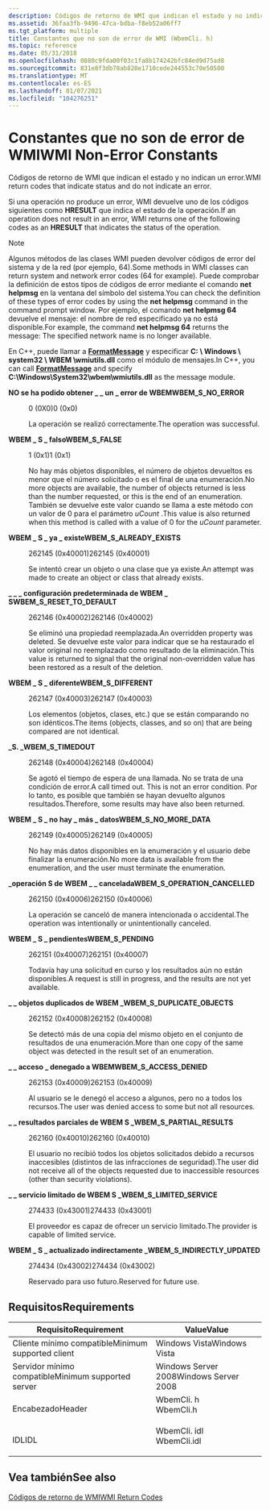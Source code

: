 ```yaml
---
description: Códigos de retorno de WMI que indican el estado y no indican un error.
ms.assetid: 36faa3fb-9496-47ca-bdba-f8eb52a06ff7
ms.tgt_platform: multiple
title: Constantes que no son de error de WMI (WbemCli. h)
ms.topic: reference
ms.date: 05/31/2018
ms.openlocfilehash: 0880c9fda00f03c1fa8b174242bfc84ed9d75ad8
ms.sourcegitcommit: 831e8f3db78ab820e1710cede244553c70e50500
ms.translationtype: MT
ms.contentlocale: es-ES
ms.lasthandoff: 01/07/2021
ms.locfileid: "104276251"
---
```

# <a name="wmi-non-error-constants"></a><span data-ttu-id="2f106-103">Constantes que no son de error de WMI</span><span class="sxs-lookup"><span data-stu-id="2f106-103">WMI Non-Error Constants</span></span>

<span data-ttu-id="2f106-104">Códigos de retorno de WMI que indican el estado y no indican un error.</span><span class="sxs-lookup"><span data-stu-id="2f106-104">WMI return codes that indicate status and do not indicate an error.</span></span>

<span data-ttu-id="2f106-105">Si una operación no produce un error, WMI devuelve uno de los códigos siguientes como **HRESULT** que indica el estado de la operación.</span><span class="sxs-lookup"><span data-stu-id="2f106-105">If an operation does not result in an error, WMI returns one of the following codes as an **HRESULT** that indicates the status of the operation.</span></span>

> [!Note]  
> <span data-ttu-id="2f106-106">Algunos métodos de las clases WMI pueden devolver códigos de error del sistema y de la red (por ejemplo, 64).</span><span class="sxs-lookup"><span data-stu-id="2f106-106">Some methods in WMI classes can return system and network error codes (64 for example).</span></span> <span data-ttu-id="2f106-107">Puede comprobar la definición de estos tipos de códigos de error mediante el comando **net helpmsg** en la ventana del símbolo del sistema.</span><span class="sxs-lookup"><span data-stu-id="2f106-107">You can check the definition of these types of error codes by using the **net helpmsg** command in the command prompt window.</span></span> <span data-ttu-id="2f106-108">Por ejemplo, el comando **net helpmsg 64** devuelve el mensaje: el nombre de red especificado ya no está disponible.</span><span class="sxs-lookup"><span data-stu-id="2f106-108">For example, the command **net helpmsg 64** returns the message: The specified network name is no longer available.</span></span>

 

<span data-ttu-id="2f106-109">En C++, puede llamar a [**FormatMessage**](/windows/desktop/api/winbase/nf-winbase-formatmessage) y especificar **C: \\ Windows \\ system32 \\ WBEM \\wmiutils.dll** como el módulo de mensajes.</span><span class="sxs-lookup"><span data-stu-id="2f106-109">In C++, you can call [**FormatMessage**](/windows/desktop/api/winbase/nf-winbase-formatmessage) and specify **C:\\Windows\\System32\\wbem\\wmiutils.dll** as the message module.</span></span>

<dl> <dt>

<span data-ttu-id="2f106-110"><span id="WBEM_S_NO_ERROR"></span><span id="wbem_s_no_error"></span>**NO se ha podido obtener \_ \_ un \_ error de WBEM**</span><span class="sxs-lookup"><span data-stu-id="2f106-110"><span id="WBEM_S_NO_ERROR"></span><span id="wbem_s_no_error"></span>**WBEM\_S\_NO\_ERROR**</span></span>
</dt> <dd> <dl> <dt>

<span data-ttu-id="2f106-111">0 (0X0)</span><span class="sxs-lookup"><span data-stu-id="2f106-111">0 (0x0)</span></span>
</dt> <dt>



<span data-ttu-id="2f106-112">La operación se realizó correctamente.</span><span class="sxs-lookup"><span data-stu-id="2f106-112">The operation was successful.</span></span>


</dt> </dl> </dd> <dt>

<span data-ttu-id="2f106-113"><span id="WBEM_S_FALSE"></span><span id="wbem_s_false"></span>**WBEM \_ S \_ falso**</span><span class="sxs-lookup"><span data-stu-id="2f106-113"><span id="WBEM_S_FALSE"></span><span id="wbem_s_false"></span>**WBEM\_S\_FALSE**</span></span>
</dt> <dd> <dl> <dt>

<span data-ttu-id="2f106-114">1 (0x1)</span><span class="sxs-lookup"><span data-stu-id="2f106-114">1 (0x1)</span></span>
</dt> <dt>



<span data-ttu-id="2f106-115">No hay más objetos disponibles, el número de objetos devueltos es menor que el número solicitado o es el final de una enumeración.</span><span class="sxs-lookup"><span data-stu-id="2f106-115">No more objects are available, the number of objects returned is less than the number requested, or this is the end of an enumeration.</span></span> <span data-ttu-id="2f106-116">También se devuelve este valor cuando se llama a este método con un valor de 0 para el parámetro *uCount* .</span><span class="sxs-lookup"><span data-stu-id="2f106-116">This value is also returned when this method is called with a value of 0 for the *uCount* parameter.</span></span>


</dt> </dl> </dd> <dt>

<span data-ttu-id="2f106-117"><span id="WBEM_S_ALREADY_EXISTS"></span><span id="wbem_s_already_exists"></span>**WBEM \_ S \_ ya \_ existe**</span><span class="sxs-lookup"><span data-stu-id="2f106-117"><span id="WBEM_S_ALREADY_EXISTS"></span><span id="wbem_s_already_exists"></span>**WBEM\_S\_ALREADY\_EXISTS**</span></span>
</dt> <dd> <dl> <dt>

<span data-ttu-id="2f106-118">262145 (0x40001)</span><span class="sxs-lookup"><span data-stu-id="2f106-118">262145 (0x40001)</span></span>
</dt> <dt>



<span data-ttu-id="2f106-119">Se intentó crear un objeto o una clase que ya existe.</span><span class="sxs-lookup"><span data-stu-id="2f106-119">An attempt was made to create an object or class that already exists.</span></span>


</dt> </dl> </dd> <dt>

<span data-ttu-id="2f106-120"><span id="WBEM_S_RESET_TO_DEFAULT"></span><span id="wbem_s_reset_to_default"></span>**\_ \_ \_ configuración predeterminada de WBEM \_ S**</span><span class="sxs-lookup"><span data-stu-id="2f106-120"><span id="WBEM_S_RESET_TO_DEFAULT"></span><span id="wbem_s_reset_to_default"></span>**WBEM\_S\_RESET\_TO\_DEFAULT**</span></span>
</dt> <dd> <dl> <dt>

<span data-ttu-id="2f106-121">262146 (0x40002)</span><span class="sxs-lookup"><span data-stu-id="2f106-121">262146 (0x40002)</span></span>
</dt> <dt>



<span data-ttu-id="2f106-122">Se eliminó una propiedad reemplazada.</span><span class="sxs-lookup"><span data-stu-id="2f106-122">An overridden property was deleted.</span></span> <span data-ttu-id="2f106-123">Se devuelve este valor para indicar que se ha restaurado el valor original no reemplazado como resultado de la eliminación.</span><span class="sxs-lookup"><span data-stu-id="2f106-123">This value is returned to signal that the original non-overridden value has been restored as a result of the deletion.</span></span>


</dt> </dl> </dd> <dt>

<span data-ttu-id="2f106-124"><span id="WBEM_S_DIFFERENT"></span><span id="wbem_s_different"></span>**WBEM \_ S \_ diferente**</span><span class="sxs-lookup"><span data-stu-id="2f106-124"><span id="WBEM_S_DIFFERENT"></span><span id="wbem_s_different"></span>**WBEM\_S\_DIFFERENT**</span></span>
</dt> <dd> <dl> <dt>

<span data-ttu-id="2f106-125">262147 (0x40003)</span><span class="sxs-lookup"><span data-stu-id="2f106-125">262147 (0x40003)</span></span>
</dt> <dt>



<span data-ttu-id="2f106-126">Los elementos (objetos, clases, etc.) que se están comparando no son idénticos.</span><span class="sxs-lookup"><span data-stu-id="2f106-126">The items (objects, classes, and so on) that are being compared are not identical.</span></span>


</dt> </dl> </dd> <dt>

<span data-ttu-id="2f106-127"><span id="WBEM_S_TIMEDOUT"></span><span id="wbem_s_timedout"></span>**\_S. \_**</span><span class="sxs-lookup"><span data-stu-id="2f106-127"><span id="WBEM_S_TIMEDOUT"></span><span id="wbem_s_timedout"></span>**WBEM\_S\_TIMEDOUT**</span></span>
</dt> <dd> <dl> <dt>

<span data-ttu-id="2f106-128">262148 (0x40004)</span><span class="sxs-lookup"><span data-stu-id="2f106-128">262148 (0x40004)</span></span>
</dt> <dt>



<span data-ttu-id="2f106-129">Se agotó el tiempo de espera de una llamada. No se trata de una condición de error.</span><span class="sxs-lookup"><span data-stu-id="2f106-129">A call timed out. This is not an error condition.</span></span> <span data-ttu-id="2f106-130">Por lo tanto, es posible que también se hayan devuelto algunos resultados.</span><span class="sxs-lookup"><span data-stu-id="2f106-130">Therefore, some results may have also been returned.</span></span>


</dt> </dl> </dd> <dt>

<span data-ttu-id="2f106-131"><span id="WBEM_S_NO_MORE_DATA"></span><span id="wbem_s_no_more_data"></span>**WBEM \_ S \_ no hay \_ más \_ datos**</span><span class="sxs-lookup"><span data-stu-id="2f106-131"><span id="WBEM_S_NO_MORE_DATA"></span><span id="wbem_s_no_more_data"></span>**WBEM\_S\_NO\_MORE\_DATA**</span></span>
</dt> <dd> <dl> <dt>

<span data-ttu-id="2f106-132">262149 (0x40005)</span><span class="sxs-lookup"><span data-stu-id="2f106-132">262149 (0x40005)</span></span>
</dt> <dt>



<span data-ttu-id="2f106-133">No hay más datos disponibles en la enumeración y el usuario debe finalizar la enumeración.</span><span class="sxs-lookup"><span data-stu-id="2f106-133">No more data is available from the enumeration, and the user must terminate the enumeration.</span></span>


</dt> </dl> </dd> <dt>

<span data-ttu-id="2f106-134"><span id="WBEM_S_OPERATION_CANCELLED"></span><span id="wbem_s_operation_cancelled"></span>**\_operación S de WBEM \_ \_ cancelada**</span><span class="sxs-lookup"><span data-stu-id="2f106-134"><span id="WBEM_S_OPERATION_CANCELLED"></span><span id="wbem_s_operation_cancelled"></span>**WBEM\_S\_OPERATION\_CANCELLED**</span></span>
</dt> <dd> <dl> <dt>

<span data-ttu-id="2f106-135">262150 (0x40006)</span><span class="sxs-lookup"><span data-stu-id="2f106-135">262150 (0x40006)</span></span>
</dt> <dt>



<span data-ttu-id="2f106-136">La operación se canceló de manera intencionada o accidental.</span><span class="sxs-lookup"><span data-stu-id="2f106-136">The operation was intentionally or unintentionally canceled.</span></span>


</dt> </dl> </dd> <dt>

<span data-ttu-id="2f106-137"><span id="WBEM_S_PENDING"></span><span id="wbem_s_pending"></span>**WBEM \_ S \_ pendientes**</span><span class="sxs-lookup"><span data-stu-id="2f106-137"><span id="WBEM_S_PENDING"></span><span id="wbem_s_pending"></span>**WBEM\_S\_PENDING**</span></span>
</dt> <dd> <dl> <dt>

<span data-ttu-id="2f106-138">262151 (0x40007)</span><span class="sxs-lookup"><span data-stu-id="2f106-138">262151 (0x40007)</span></span>
</dt> <dt>



<span data-ttu-id="2f106-139">Todavía hay una solicitud en curso y los resultados aún no están disponibles.</span><span class="sxs-lookup"><span data-stu-id="2f106-139">A request is still in progress, and the results are not yet available.</span></span>


</dt> </dl> </dd> <dt>

<span data-ttu-id="2f106-140"><span id="WBEM_S_DUPLICATE_OBJECTS"></span><span id="wbem_s_duplicate_objects"></span>**\_ \_ objetos duplicados de WBEM \_**</span><span class="sxs-lookup"><span data-stu-id="2f106-140"><span id="WBEM_S_DUPLICATE_OBJECTS"></span><span id="wbem_s_duplicate_objects"></span>**WBEM\_S\_DUPLICATE\_OBJECTS**</span></span>
</dt> <dd> <dl> <dt>

<span data-ttu-id="2f106-141">262152 (0x40008)</span><span class="sxs-lookup"><span data-stu-id="2f106-141">262152 (0x40008)</span></span>
</dt> <dt>



<span data-ttu-id="2f106-142">Se detectó más de una copia del mismo objeto en el conjunto de resultados de una enumeración.</span><span class="sxs-lookup"><span data-stu-id="2f106-142">More than one copy of the same object was detected in the result set of an enumeration.</span></span>


</dt> </dl> </dd> <dt>

<span data-ttu-id="2f106-143"><span id="WBEM_S_ACCESS_DENIED"></span><span id="wbem_s_access_denied"></span>**\_ \_ acceso \_ denegado a WBEM**</span><span class="sxs-lookup"><span data-stu-id="2f106-143"><span id="WBEM_S_ACCESS_DENIED"></span><span id="wbem_s_access_denied"></span>**WBEM\_S\_ACCESS\_DENIED**</span></span>
</dt> <dd> <dl> <dt>

<span data-ttu-id="2f106-144">262153 (0x40009)</span><span class="sxs-lookup"><span data-stu-id="2f106-144">262153 (0x40009)</span></span>
</dt> <dt>



<span data-ttu-id="2f106-145">Al usuario se le denegó el acceso a algunos, pero no a todos los recursos.</span><span class="sxs-lookup"><span data-stu-id="2f106-145">The user was denied access to some but not all resources.</span></span>


</dt> </dl> </dd> <dt>

<span data-ttu-id="2f106-146"><span id="WBEM_S_PARTIAL_RESULTS"></span><span id="wbem_s_partial_results"></span>**\_ \_ resultados parciales de WBEM S \_**</span><span class="sxs-lookup"><span data-stu-id="2f106-146"><span id="WBEM_S_PARTIAL_RESULTS"></span><span id="wbem_s_partial_results"></span>**WBEM\_S\_PARTIAL\_RESULTS**</span></span>
</dt> <dd> <dl> <dt>

<span data-ttu-id="2f106-147">262160 (0x40010)</span><span class="sxs-lookup"><span data-stu-id="2f106-147">262160 (0x40010)</span></span>
</dt> <dt>



<span data-ttu-id="2f106-148">El usuario no recibió todos los objetos solicitados debido a recursos inaccesibles (distintos de las infracciones de seguridad).</span><span class="sxs-lookup"><span data-stu-id="2f106-148">The user did not receive all of the objects requested due to inaccessible resources (other than security violations).</span></span>


</dt> </dl> </dd> <dt>

<span data-ttu-id="2f106-149"><span id="WBEM_S_LIMITED_SERVICE"></span><span id="wbem_s_limited_service"></span>**\_ \_ servicio limitado de WBEM S \_**</span><span class="sxs-lookup"><span data-stu-id="2f106-149"><span id="WBEM_S_LIMITED_SERVICE"></span><span id="wbem_s_limited_service"></span>**WBEM\_S\_LIMITED\_SERVICE**</span></span>
</dt> <dd> <dl> <dt>

<span data-ttu-id="2f106-150">274433 (0x43001)</span><span class="sxs-lookup"><span data-stu-id="2f106-150">274433 (0x43001)</span></span>
</dt> <dt>



<span data-ttu-id="2f106-151">El proveedor es capaz de ofrecer un servicio limitado.</span><span class="sxs-lookup"><span data-stu-id="2f106-151">The provider is capable of limited service.</span></span>


</dt> </dl> </dd> <dt>

<span data-ttu-id="2f106-152"><span id="WBEM_S_INDIRECTLY_UPDATED"></span><span id="wbem_s_indirectly_updated"></span>**WBEM \_ S \_ actualizado indirectamente \_**</span><span class="sxs-lookup"><span data-stu-id="2f106-152"><span id="WBEM_S_INDIRECTLY_UPDATED"></span><span id="wbem_s_indirectly_updated"></span>**WBEM\_S\_INDIRECTLY\_UPDATED**</span></span>
</dt> <dd> <dl> <dt>

<span data-ttu-id="2f106-153">274434 (0x43002)</span><span class="sxs-lookup"><span data-stu-id="2f106-153">274434 (0x43002)</span></span>
</dt> <dt>



<span data-ttu-id="2f106-154">Reservado para uso futuro.</span><span class="sxs-lookup"><span data-stu-id="2f106-154">Reserved for future use.</span></span>


</dt> </dl> </dd> </dl>

## <a name="requirements"></a><span data-ttu-id="2f106-155">Requisitos</span><span class="sxs-lookup"><span data-stu-id="2f106-155">Requirements</span></span>



| <span data-ttu-id="2f106-156">Requisito</span><span class="sxs-lookup"><span data-stu-id="2f106-156">Requirement</span></span> | <span data-ttu-id="2f106-157">Value</span><span class="sxs-lookup"><span data-stu-id="2f106-157">Value</span></span> |
|-------------------------------------|----------------------------------------------------------------------------------------|
| <span data-ttu-id="2f106-158">Cliente mínimo compatible</span><span class="sxs-lookup"><span data-stu-id="2f106-158">Minimum supported client</span></span><br/> | <span data-ttu-id="2f106-159">Windows Vista</span><span class="sxs-lookup"><span data-stu-id="2f106-159">Windows Vista</span></span><br/>                                                               |
| <span data-ttu-id="2f106-160">Servidor mínimo compatible</span><span class="sxs-lookup"><span data-stu-id="2f106-160">Minimum supported server</span></span><br/> | <span data-ttu-id="2f106-161">Windows Server 2008</span><span class="sxs-lookup"><span data-stu-id="2f106-161">Windows Server 2008</span></span><br/>                                                         |
| <span data-ttu-id="2f106-162">Encabezado</span><span class="sxs-lookup"><span data-stu-id="2f106-162">Header</span></span><br/>                   | <dl> <span data-ttu-id="2f106-163"><dt>WbemCli. h</dt></span><span class="sxs-lookup"><span data-stu-id="2f106-163"><dt>WbemCli.h</dt></span></span> </dl>   |
| <span data-ttu-id="2f106-164">IDL</span><span class="sxs-lookup"><span data-stu-id="2f106-164">IDL</span></span><br/>                      | <dl> <span data-ttu-id="2f106-165"><dt>WbemCli. idl</dt></span><span class="sxs-lookup"><span data-stu-id="2f106-165"><dt>WbemCli.idl</dt></span></span> </dl> |



## <a name="see-also"></a><span data-ttu-id="2f106-166">Vea también</span><span class="sxs-lookup"><span data-stu-id="2f106-166">See also</span></span>

<dl> <dt>

[<span data-ttu-id="2f106-167">Códigos de retorno de WMI</span><span class="sxs-lookup"><span data-stu-id="2f106-167">WMI Return Codes</span></span>](wmi-return-codes.md)
</dt> </dl>

 

